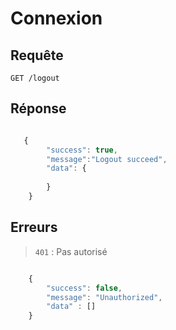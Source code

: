 # Connexion

## Requête

`GET /logout`

## Réponse

```javascript

   {
        "success": true,
        "message":"Logout succeed",
        "data": {
           
        }
    }

```

## Erreurs

> `401` : Pas autorisé

```javascript

    {
        "success": false,
        "message": "Unauthorized",
        "data" : []
    }

```